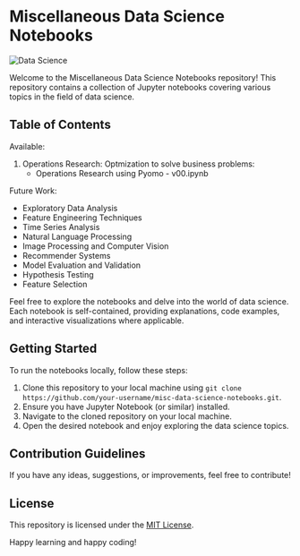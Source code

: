# Miscellaneous Data Science Notebooks

![Data Science](https://img.shields.io/badge/Data-Science-blue?logo=python)

Welcome to the Miscellaneous Data Science Notebooks repository! This repository contains a collection of Jupyter notebooks covering various topics in the field of data science.

## Table of Contents

Available:
1. Operations Research: Optmization to solve business problems:
   * Operations Research using Pyomo - v00.ipynb

Future Work:
* Exploratory Data Analysis
* Feature Engineering Techniques
* Time Series Analysis
* Natural Language Processing
* Image Processing and Computer Vision
* Recommender Systems
* Model Evaluation and Validation
* Hypothesis Testing
* Feature Selection

Feel free to explore the notebooks and delve into the world of data science. Each notebook is self-contained, providing explanations, code examples, and interactive visualizations where applicable.

## Getting Started

To run the notebooks locally, follow these steps:

1. Clone this repository to your local machine using `git clone https://github.com/your-username/misc-data-science-notebooks.git`.
2. Ensure you have Jupyter Notebook (or similar) installed.
3. Navigate to the cloned repository on your local machine.
4. Open the desired notebook and enjoy exploring the data science topics.

## Contribution Guidelines

If you have any ideas, suggestions, or improvements, feel free to contribute!

## License

This repository is licensed under the [MIT License](LICENSE).

Happy learning and happy coding!
